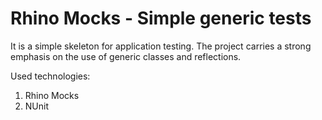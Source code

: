 # Rhino Mocks - Simple generic tests
It is a simple skeleton for  application testing. The project carries a strong emphasis on the use of generic classes and reflections.
 
Used technologies: 
1. Rhino Mocks
2. NUnit